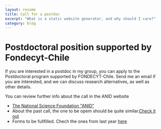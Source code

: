 ```yaml
---
layout: resume
title: Call for a postdoc
excerpt: "What is a static website generator, and why should I care?"
category: blog
---
```


# Postdoctoral position supported by Fondecyt-Chile

If you are interested in a postdoc in my group, you can apply to the Postdoctoral program supported by FONDECYT-Chile. Send me an email if you are interested, and we can discuss research alternatives, as well as other details.

You can review further info about the call in the ANID website
* [The National Science Foundation "ANID"](https://www.anid.cl)
* About the past call, the one to be opem should be quite similar.[Check it out](https://www.anid.cl/concursos/concurso/?id=281)
* Forms to be fullfilled. Chech the ones from last year [here](https://s3.amazonaws.com/documentos.anid.cl/postdoctorado/2020/fallo/Descargables_espanol.zip)
